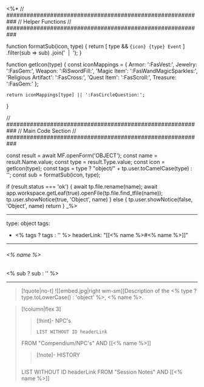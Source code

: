 <%*
// ###########################################################
//                        Helper Functions
// ###########################################################

function formatSub(icon, type) {
	return [
		type && `{icon} {type} Event`
	]
  	.filter(sub => sub)
  	.join('&nbsp;&nbsp;|&nbsp;&nbsp;');
}

function getIcon(type) {
    const iconMappings = {
	Armor: ':FasVest:',
	Jewelry: ':FasGem:',
	Weapon: ':RiSwordFill:',
        'Magic Item': ':FasWandMagicSparkles:',
        'Religious Artifact': ':FasCross:',
        'Quest Item': ':FasScroll:',
        Treasure: ':FasGem:'
    };

    return iconMappings[type] || ':FasCircleQuestion:';
}

// ###########################################################
//                        Main Code Section
// ###########################################################

const result = await MF.openForm('OBJECT');
const name = result.Name.value;
const type = result.Type.value;
const icon = getIcon(type);
const tags = type ? "object/" + tp.user.toCamelCase(type) : '';
const sub = formatSub(icon, type);

if (result.status === 'ok') {
    await tp.file.rename(name);
    await app.workspace.getLeaf(true).openFile(tp.file.find_tfile(name));
    tp.user.showNotice(true, 'Object', name)
} else {
    tp.user.showNotice(false, 'Object', name)
    return
}
_%>

---
type: object
tags:
- <% tags ? tags : '' %>
headerLink: "[[<% name %>#<% name %>]]"
---

###### <% name %>
<span class="sub2"><% sub ? sub : '' %></span>
___

> [!quote|no-t]
> ![[embed.jpg|right wm-sm]]Description of the  <% type ? type.toLowerCase() : 'object' %>, <% name %>.
<span class="clearfix"></span>


> [!column|flex 3]
>>[!hint]- NPC's
>>```dataview
>>LIST WITHOUT ID headerLink
>FROM "Compendium/NPC's" AND [[<% name %>]]
>
>>[!note]- HISTORY
>>```dataview
>LIST WITHOUT ID headerLink
>FROM "Session Notes" AND [[<% name %>]]